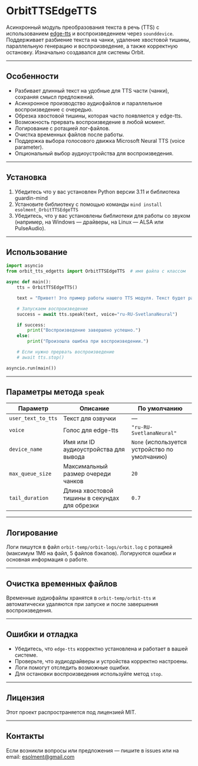 # OrbitTTSEdgeTTS

Асинхронный модуль преобразования текста в речь (TTS) с использованием [edge-tts](https://github.com/ranyelh/edge-tts) и воспроизведением через `sounddevice`.  
Поддерживает разбиение текста на чанки, удаление хвостовой тишины, параллельную генерацию и воспроизведение, а также корректную остановку. Изначально создавался для системы Orbit.

---

## Особенности

- Разбивает длинный текст на удобные для TTS части (чанки), сохраняя смысл предложений.
- Асинхронное производство аудиофайлов и параллельное воспроизведение с очередью.
- Обрезка хвостовой тишины, которая часто появляется у edge-tts.
- Возможность прервать воспроизведение в любой момент.
- Логирование с ротацией лог-файлов.
- Очистка временных файлов после работы.
- Поддержка выбора голосового движка Microsoft Neural TTS (voice parameter).
- Опциональный выбор аудиоустройства для воспроизведения.

---

## Установка

1. Убедитесь что у вас установлен Python версии 3.11 и библиотека guardin-mind
2. Установите библиотеку с помощью команды ```mind install esolment_OrbitTTSEdgeTTS```
3. Убедитесь, что у вас установлены библиотеки для работы со звуком (например, на Windows — драйверы, на Linux — ALSA или PulseAudio).
---

## Использование

```python
import asyncio
from orbit_tts_edgetts import OrbitTTSEdgeTTS  # имя файла с классом

async def main():
    tts = OrbitTTSEdgeTTS()

    text = "Привет! Это пример работы нашего TTS модуля. Текст будет разбит на части и воспроизведён."

    # Запускаем воспроизведение
    success = await tts.speak(text, voice="ru-RU-SvetlanaNeural")

    if success:
        print("Воспроизведение завершено успешно.")
    else:
        print("Произошла ошибка при воспроизведении.")

    # Если нужно прервать воспроизведение
    # await tts.stop()

asyncio.run(main())
```

---

## Параметры метода `speak`

| Параметр           | Описание                                      | По умолчанию                                  |
| ------------------ | --------------------------------------------- | --------------------------------------------- |
| `user_text_to_tts` | Текст для озвучки                             | —                                             |
| `voice`            | Голос для edge-tts                            | `"ru-RU-SvetlanaNeural"`                      |
| `device_name`      | Имя или ID аудиоустройства для вывода         | `None` (используется устройство по умолчанию) |
| `max_queue_size`   | Максимальный размер очереди чанков            | `20`                                          |
| `tail_duration`    | Длина хвостовой тишины в секундах для обрезки | `0.7`                                         |

---

## Логирование

Логи пишутся в файл `orbit-temp/orbit-logs/orbit.log` с ротацией (максимум 1Мб на файл, 5 файлов бэкапов).
Логируются ошибки и основная информация о работе.

---

## Очистка временных файлов

Временные аудиофайлы хранятся в `orbit-temp/orbit-tts` и автоматически удаляются при запуске и после завершения воспроизведения.

---

## Ошибки и отладка

* Убедитесь, что `edge-tts` корректно установлена и работает в вашей системе.
* Проверьте, что аудиодрайверы и устройства корректно настроены.
* Логи помогут отследить возможные ошибки.
* Для остановки воспроизведения используйте метод `stop`.

---

## Лицензия

Этот проект распространяется под лицензией MIT.

---

## Контакты

Если возникли вопросы или предложения — пишите в issues или на email: [esolment@gmail.com](mailto:esolment@gmail.com)